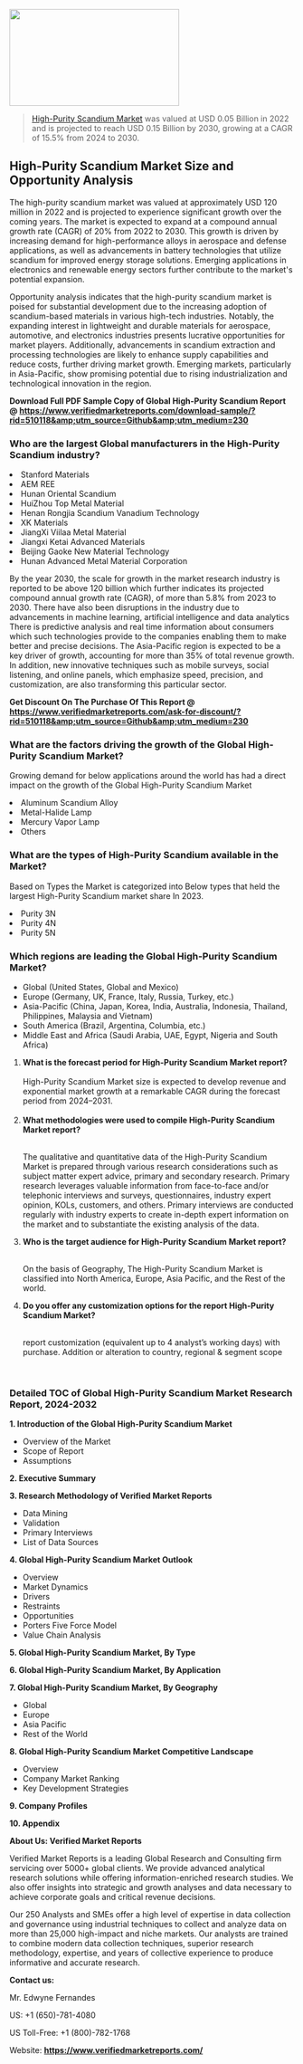 <img src="https://ffe5etoiles.com/wp-content/uploads/2024/12/MST1-300x171.png" alt="" width="300" height="171" class="alignnone size-medium wp-image-20088" /><blockquote><p><p><a href="https://www.verifiedmarketreports.com/download-sample/?rid=510118&utm_source=Github&utm_medium=230" target="_blank">High-Purity Scandium Market</a> was valued at USD 0.05 Billion in 2022 and is projected to reach USD 0.15 Billion by 2030, growing at a CAGR of 15.5% from 2024 to 2030.</p></blockquote><p><h2>High-Purity Scandium Market Size and Opportunity Analysis</h2><p>The high-purity scandium market was valued at approximately USD 120 million in 2022 and is projected to experience significant growth over the coming years. The market is expected to expand at a compound annual growth rate (CAGR) of 20% from 2022 to 2030. This growth is driven by increasing demand for high-performance alloys in aerospace and defense applications, as well as advancements in battery technologies that utilize scandium for improved energy storage solutions. Emerging applications in electronics and renewable energy sectors further contribute to the market's potential expansion.</p><p>Opportunity analysis indicates that the high-purity scandium market is poised for substantial development due to the increasing adoption of scandium-based materials in various high-tech industries. Notably, the expanding interest in lightweight and durable materials for aerospace, automotive, and electronics industries presents lucrative opportunities for market players. Additionally, advancements in scandium extraction and processing technologies are likely to enhance supply capabilities and reduce costs, further driving market growth. Emerging markets, particularly in Asia-Pacific, show promising potential due to rising industrialization and technological innovation in the region.</p></p><p class=""><strong>Download Full PDF Sample Copy of Global High-Purity Scandium Report @ <a href="https://www.verifiedmarketreports.com/download-sample/?rid=510118&amp;utm_source=Github&amp;utm_medium=230" target="_blank">https://www.verifiedmarketreports.com/download-sample/?rid=510118&amp;utm_source=Github&amp;utm_medium=230</a></strong></p><h3 id="" class="">Who are the largest Global manufacturers in the High-Purity Scandium industry?</h3><p><li>Stanford Materials</li><li> AEM REE</li><li> Hunan Oriental Scandium</li><li> HuiZhou Top Metal Material</li><li> Henan Rongjia Scandium Vanadium Technology</li><li> XK Materials</li><li> JiangXi Viilaa Metal Material</li><li> Jiangxi Ketai Advanced Materials</li><li> Beijing Gaoke New Material Technology</li><li> Hunan Advanced Metal Material Corporation</li></p><div class=""><div class="" dir="" data-message-author-role="" data-message-id="" data-message-model-slug=""><div class=""><div class=""><div class=""><div class="" dir="" data-message-author-role="" data-message-id="" data-message-model-slug=""><div class=""><div class=""><p>By the year 2030, the scale for growth in the market research industry is reported to be above 120 billion which further indicates its projected compound annual growth rate (CAGR), of more than 5.8% from 2023 to 2030. There have also been disruptions in the industry due to advancements in machine learning, artificial intelligence and data analytics There is predictive analysis and real time information about consumers which such technologies provide to the companies enabling them to make better and precise decisions. The Asia-Pacific region is expected to be a key driver of growth, accounting for more than 35% of total revenue growth. In addition, new innovative techniques such as mobile surveys, social listening, and online panels, which emphasize speed, precision, and customization, are also transforming this particular sector.</p><p><strong>Get Discount On The Purchase Of This Report @&nbsp; <a href="https://www.verifiedmarketreports.com/ask-for-discount/?rid=510118&amp;utm_source=Github&amp;utm_medium=230" target="_blank">https://www.verifiedmarketreports.com/ask-for-discount/?rid=510118&amp;utm_source=Github&amp;utm_medium=230</a></strong></p></div></div></div></div></div></div></div></div><h3 id="" class="">What are the factors driving the growth of the Global High-Purity Scandium Market?</h3><p id="" class="">Growing demand for below applications around the world has had a direct impact on the growth of the Global High-Purity Scandium Market</p><p id="" class=""><li>Aluminum Scandium Alloy</li><li> Metal-Halide Lamp</li><li> Mercury Vapor Lamp</li><li> Others</li></p><h3 id="" class="">What are the types of High-Purity Scandium available in the Market?</h3><p id="" class="">Based on Types the Market is categorized into Below types that held the largest High-Purity Scandium market share In 2023.</p><p id="" class=""><li>Purity 3N</li><li> Purity 4N</li><li> Purity 5N</li></p><h3 id="" class="">Which regions are leading the Global High-Purity Scandium Market?</h3><ul><li>Global (United States, Global and Mexico)</li><li>Europe (Germany, UK, France, Italy, Russia, Turkey, etc.)</li><li>Asia-Pacific (China, Japan, Korea, India, Australia, Indonesia, Thailand, Philippines, Malaysia and Vietnam)</li><li>South America (Brazil, Argentina, Columbia, etc.)</li><li>Middle East and Africa (Saudi Arabia, UAE, Egypt, Nigeria and South Africa)</li></ul><p><ol><li><strong>What is the forecast period for High-Purity Scandium Market report?<br /></strong><br /><span data-sheets-root="1" data-sheets-value="{&quot;1&quot;:2,&quot;2&quot;:&quot;XXXX size is expected to develop revenue and exponential market growth at a remarkable CAGR during the forecast period from 2024&ndash;2030.&quot;}" data-sheets-userformat="{&quot;2&quot;:12674,&quot;4&quot;:{&quot;1&quot;:2,&quot;2&quot;:16776960},&quot;10&quot;:2,&quot;11&quot;:0,&quot;15&quot;:&quot;Arial&quot;,&quot;16&quot;:12}">High-Purity Scandium Market size is expected to develop revenue and exponential market growth at a remarkable CAGR during the forecast period from 2024&ndash;2031.</span><br /><br /></li><li><strong>What methodologies were used to compile High-Purity Scandium Market report?<br /><br /></strong><p>The qualitative and quantitative data of the&nbsp;High-Purity Scandium Market is prepared through various research considerations such as subject matter expert advice, primary and secondary research. Primary research leverages valuable information from face-to-face and/or telephonic interviews and surveys, questionnaires, industry expert opinion, KOLs, customers, and others. Primary interviews are conducted regularly with industry experts to create in-depth expert information on the market and to substantiate the existing analysis of the data.&nbsp;</p></li><li><strong>Who is the target audience for High-Purity Scandium Market report?<br /><br /></strong><p>On the basis of Geography, The&nbsp;High-Purity Scandium Market is classified into North America, Europe, Asia Pacific, and the Rest of the world.</p></li><li><strong>Do you offer any customization options for the report High-Purity Scandium Market?<br /><br /></strong><p>report customization (equivalent up to 4 analyst&rsquo;s working days) with purchase. Addition or alteration to country, regional &amp; segment scope</p><p>&nbsp;</p></li></ol></p><h3 id="" class="">Detailed TOC of Global High-Purity Scandium Market Research Report, 2024-2032</h3><p id="" class=""><strong>1. Introduction of the Global High-Purity Scandium Market</strong></p><ul><li>Overview of the Market</li><li>Scope of Report</li><li>Assumptions</li></ul><p id="" class=""><strong>2. Executive Summary</strong></p><p id="" class=""><strong>3. Research Methodology of&nbsp;Verified Market Reports</strong></p><ul><li>Data Mining</li><li>Validation</li><li>Primary Interviews</li><li>List of Data Sources</li></ul><p id="" class=""><strong>4. Global High-Purity Scandium Market Outlook</strong></p><ul><li>Overview</li><li>Market Dynamics</li><li>Drivers</li><li>Restraints</li><li>Opportunities</li><li>Porters Five Force Model</li><li>Value Chain Analysis</li></ul><p id="" class=""><strong>5. Global High-Purity Scandium Market, By&nbsp;Type</strong></p><p id="" class=""><strong>6. Global High-Purity Scandium Market, By Application</strong></p><p id="" class=""><strong>7. Global High-Purity Scandium Market, By Geography</strong></p><ul><li>Global</li><li>Europe</li><li>Asia Pacific</li><li>Rest of the World</li></ul><p id="" class=""><strong>8. Global High-Purity Scandium Market Competitive Landscape</strong></p><ul><li>Overview</li><li>Company Market Ranking</li><li>Key Development Strategies</li></ul><p id="" class=""><strong>9. Company Profiles</strong></p><p id="" class=""><strong>10. Appendix</strong></p><p id="" class=""><strong>About Us: Verified Market Reports</strong></p><p id="" class="">Verified Market Reports is a leading Global Research and Consulting firm servicing over 5000+ global clients. We provide advanced analytical research solutions while offering information-enriched research studies. We also offer insights into strategic and growth analyses and data necessary to achieve corporate goals and critical revenue decisions.</p><p id="" class="">Our 250 Analysts and SMEs offer a high level of expertise in data collection and governance using industrial techniques to collect and analyze data on more than 25,000 high-impact and niche markets. Our analysts are trained to combine modern data collection techniques, superior research methodology, expertise, and years of collective experience to produce informative and accurate research.</p><p id="" class=""><strong>Contact us:</strong></p><p id="" class="">Mr. Edwyne Fernandes</p><p id="" class="">US: +1 (650)-781-4080</p><p id="" class="">US Toll-Free: +1 (800)-782-1768</p><p id="" class="">Website: <a target="" data-test-app-aware-link=""><strong>https://www.verifiedmarketreports.com/</strong></a></p>
